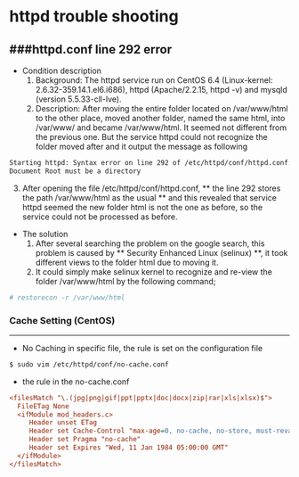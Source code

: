 # httpd trouble shooting



###httpd.conf line 292 error
---

* Condition description
  1. Background: The httpd service run on CentOS 6.4 (Linux-kernel: 2.6.32-359.14.1.el6.i686), httpd (Apache/2.2.15, httpd -v) and mysqld (version 5.5.33-cll-lve).
  2. Description: After moving the entire folder located on /var/www/html to the other place, moved another folder, named the same html, into /var/www/ and became /var/www/html. It seemed not different from the previous one. But the service httpd could not recognize the folder moved after and it output the message as following
```Bash
Starting httpd: Syntax error on line 292 of /etc/httpd/conf/httpd.conf:
Document Root must be a directory
```
  3. After opening the file /etc/httpd/conf/httpd.conf, ** the line 292 stores the path /var/www/html as the usual ** and this revealed that service httpd seemed the new folder html is not the one as before, so the service could not be processed as before.

* The solution
  1. After several searching the problem on the google search, this problem is caused by ** Security Enhanced Linux (selinux) **, it took different views to the folder html due to moving it.
  2. It could simply make selinux kernel to recognize and re-view the folder /var/www/html by the following command;
```Bash
# restorecon -r /var/www/html
```

### Cache Setting (CentOS)
---

* No Caching in specific file, the rule is set on the configuration file

```bash
$ sudo vim /etc/httpd/conf/no-cache.conf
```

* the rule in the no-cache.conf

```ini
<filesMatch "\.(jpg|png|gif|ppt|pptx|doc|docx|zip|rar|xls|xlsx)$">
  FileETag None
  <ifModule mod_headers.c>
     Header unset ETag
     Header set Cache-Control "max-age=0, no-cache, no-store, must-revalidate"
     Header set Pragma "no-cache"
     Header set Expires "Wed, 11 Jan 1984 05:00:00 GMT"
  </ifModule>
</filesMatch>
```

